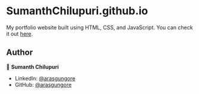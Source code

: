 # SumanthChilupuri.github.io

My portfolio website built using HTML, CSS, and JavaScript. You can check it out [here](https://sumanthchilupuri.github.io).





## Author

👤 **Sumanth Chilupuri**

* LinkedIn: [@arasgungore](https://www.linkedin.com/in/sumanthreddy-c/)
* GitHub: [@arasgungore](https://github.com/SumanthChilupuri)
